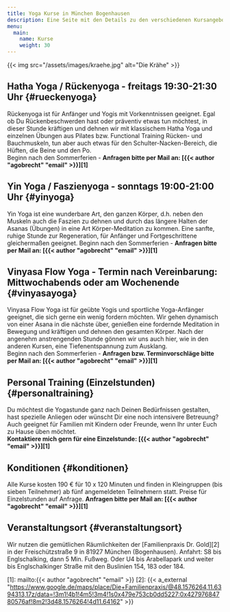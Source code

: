 ```yaml
---
title: Yoga Kurse in München Bogenhausen
description: Eine Seite mit den Details zu den verschiedenen Kursangeboten sowie aktuelle Termine
menu:
  main:
    name: Kurse
    weight: 30
---
```


{{< img src="/assets/images/kraehe.jpg" alt="Die Krähe" >}}


## Hatha Yoga / Rückenyoga - freitags 19:30-21:30 Uhr {#rueckenyoga}

Rückenyoga ist für Anfänger und Yogis mit Vorkenntnissen geeignet. Egal ob Du Rückenbeschwerden hast oder präventiv etwas tun möchtest, in dieser Stunde kräftigen und dehnen wir mit klassischem Hatha Yoga und einzelnen Übungen aus Pilates bzw. Functional Training Rücken- und Bauchmuskeln, tun aber auch etwas für den Schulter-Nacken-Bereich, die Hüften, die Beine und den Po.  
Beginn nach den Sommerferien - **Anfragen bitte per Mail an: [{{< author "agobrecht" "email" >}}][1]**


## Yin Yoga / Faszienyoga - sonntags 19:00-21:00 Uhr {#yinyoga}

Yin Yoga ist eine wunderbare Art, den ganzen Körper, d.h. neben den Muskeln auch die Faszien zu dehnen und durch das längere Halten der Asanas (Übungen) in eine Art Körper-Meditation zu kommen. Eine sanfte, ruhige Stunde zur Regeneration, für Anfänger und Fortgeschrittene gleichermaßen geeignet.
Beginn nach den Sommerferien - **Anfragen bitte per Mail an: [{{< author "agobrecht" "email" >}}][1]**


## Vinyasa Flow Yoga - Termin nach Vereinbarung: Mittwochabends oder am Wochenende {#vinyasayoga}

Vinyasa Flow Yoga ist für geübte Yogis und sportliche Yoga-Anfänger geeignet, die sich gerne ein wenig fordern möchten. Wir gehen dynamisch von einer Asana in die nächste über, genießen eine fordernde Meditation in Bewegung und kräftigen und dehnen den gesamten Körper. Nach der angenehm anstrengenden Stunde gönnen wir uns auch hier, wie in den anderen Kursen, eine Tiefenentspannung zum Ausklang.  
Beginn nach den Sommerferien - **Anfragen bzw. Terminvorschläge bitte per Mail an: [{{< author "agobrecht" "email" >}}][1]**


## Personal Training (Einzelstunden) {#personaltraining}

Du möchtest die Yogastunde ganz nach Deinen Bedürfnissen gestalten, hast spezielle Anliegen oder wünscht Dir eine noch intensivere Betreuung? Auch geeignet für Familien mit Kindern oder Freunde, wenn Ihr unter Euch zu Hause üben möchtet.   
**Kontaktiere mich gern für eine Einzelstunde: [{{< author "agobrecht" "email" >}}][1]**


## Konditionen {#konditionen}

Alle Kurse kosten 190 € für 10 x 120 Minuten und finden in Kleingruppen (bis sieben Teilnehmer) ab fünf angemeldeten Teilnehmern statt. Preise für Einzelstunden auf Anfrage.  **Anfragen bitte per Mail an: [{{< author "agobrecht" "email" >}}][1]**


## Veranstaltungsort {#veranstaltungsort}

Wir nutzen die gemütlichen Räumlichkeiten der [Familienpraxis Dr. Gold][2] in der Freischützstraße 9 in 81927 München (Bogenhausen). Anfahrt: S8 bis Englschalking, dann 5 Min. Fußweg. Oder U4 bis Arabellapark und weiter bis Englschalkinger Straße mit den Buslinien 154, 183 oder 184.


[1]: mailto:{{< author "agobrecht" "email" >}}
[2]: {{< a_external "https://www.google.de/maps/place/Die+Familienpraxis/@48.1576264,11.6394313,17z/data=!3m1!4b1!4m5!3m4!1s0x479e753cb0dd5227:0x42797684780576af!8m2!3d48.1576264!4d11.64162" >}}
